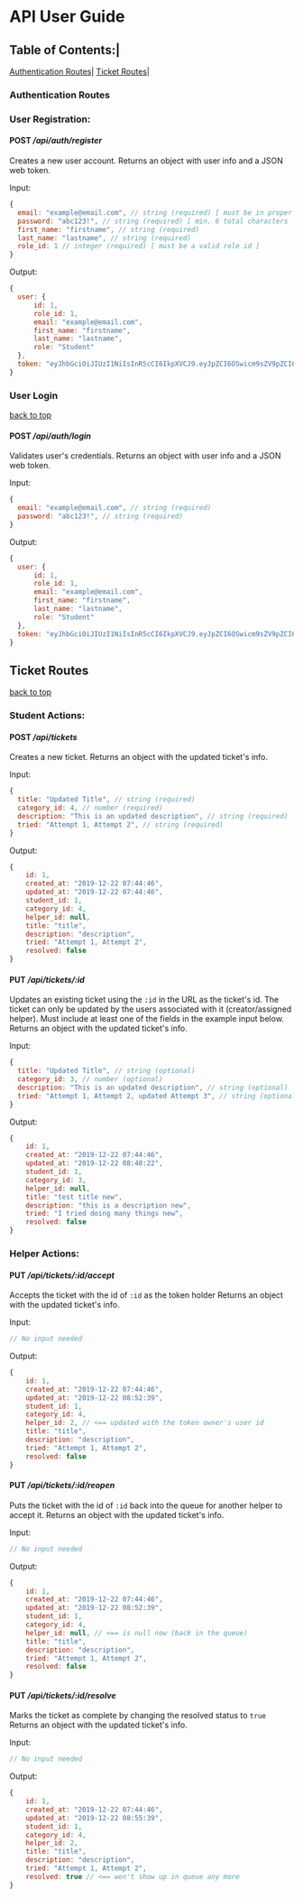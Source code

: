 # **API User Guide**

**Table of Contents:**|
---------
[Authentication Routes](#Authentication-Routes)|
[Ticket Routes](#Ticket-Routes)|

### **Authentication Routes**

###  **User Registration**:

#### POST */api/auth/register*

Creates a new user account.
Returns an object with user info and a JSON web token.

Input:
```javascript
{
  email: "example@email.com", // string (required) [ must be in proper email format ]
  password: "abc123!", // string (required) [ min. 6 total characters | min. 1 special character | min. 1 digit ]
  first_name: "firstname", // string (required)
  last_name: "lastname", // string (required)
  role_id: 1 // integer (required) [ must be a valid role id ]
}
```
Output:

```javascript
{
  user: {
      id: 1,
      role_id: 1,
      email: "example@email.com",
      first_name: "firstname",
      last_name: "lastname",
      role: "Student"
  },
  token: "eyJhbGciOiJIUzI1NiIsInR5cCI6IkpXVCJ9.eyJpZCI6OSwicm9sZV9pZCI6MSwiaWF0IjoxNTc3MTY1MDY3LCJleHAiOjE1NzcxNjg2Njd9.pg1rqfKM5BxyLssMVyL8xrCW9BjKZhmqIrODlZp16Kk"
}
```

### **User Login** 
[back to top](#api-user-guide)
#### POST */api/auth/login*

Validates user's credentials.
Returns an object with user info and a JSON web token.

Input:
```javascript
{
  email: "example@email.com", // string (required)
  password: "abc123!", // string (required)
}
```

Output:
```javascript
{
  user: {
      id: 1,
      role_id: 1,
      email: "example@email.com",
      first_name: "firstname",
      last_name: "lastname",
      role: "Student"
  },
  token: "eyJhbGciOiJIUzI1NiIsInR5cCI6IkpXVCJ9.eyJpZCI6OSwicm9sZV9pZCI6MSwiaWF0IjoxNTc3MTY1MDY3LCJleHAiOjE1NzcxNjg2Njd9.pg1rqfKM5BxyLssMVyL8xrCW9BjKZhmqIrODlZp16Kk"
}
```
## **Ticket Routes**
[back to top](#api-user-guide)

### **Student Actions**:

#### POST */api/tickets*

Creates a new ticket.
Returns an object with the updated ticket's info.

Input:
```javascript
{
  title: "Updated Title", // string (required)
  category_id: 4, // number (required)
  description: "This is an updated description", // string (required)
  tried: "Attempt 1, Attempt 2", // string (required)
}
```
Output:
```javascript
{
    id: 1,
    created_at: "2019-12-22 07:44:46",
    updated_at: "2019-12-22 07:44:46",
    student_id: 1,
    category_id: 4,
    helper_id: null,
    title: "title",
    description: "description",
    tried: "Attempt 1, Attempt 2",
    resolved: false
}
```

#### PUT */api/tickets/:id*

Updates an existing ticket using the `:id` in the URL as the ticket's id.
The ticket can only be updated by the users associated with it (creator/assigned helper).
Must include at least one of the fields in the example input below.
Returns an object with the updated ticket's info.

Input:
```javascript
{
  title: "Updated Title", // string (optional)
  category_id: 3, // number (optional)
  description: "This is an updated description", // string (optional)
  tried: "Attempt 1, Attempt 2, updated Attempt 3", // string (optional)
}
```
Output:
```javascript
{
    id: 1,
    created_at: "2019-12-22 07:44:46",
    updated_at: "2019-12-22 08:40:22",
    student_id: 1,
    category_id: 3,
    helper_id: null,
    title: "test title new",
    description: "this is a description new",
    tried: "I tried doing many things new",
    resolved: false
}
```

### **Helper Actions**:

#### PUT */api/tickets/:id/accept*

Accepts the ticket with the id of `:id` as the token holder
Returns an object with the updated ticket's info.

Input:
```javascript
// No input needed
```
Output:
```javascript
{
    id: 1,
    created_at: "2019-12-22 07:44:46",
    updated_at: "2019-12-22 08:52:39",
    student_id: 1,
    category_id: 4,
    helper_id: 2, // <== updated with the token owner's user id
    title: "title",
    description: "description",
    tried: "Attempt 1, Attempt 2",
    resolved: false
}
```

#### PUT */api/tickets/:id/reopen*

Puts the ticket with the id of `:id` back into the queue for another helper to accept it.
Returns an object with the updated ticket's info.

Input:
```javascript
// No input needed
```
Output:
```javascript
{
    id: 1,
    created_at: "2019-12-22 07:44:46",
    updated_at: "2019-12-22 08:52:39",
    student_id: 1,
    category_id: 4,
    helper_id: null, // <== is null now (back in the queue)
    title: "title",
    description: "description",
    tried: "Attempt 1, Attempt 2",
    resolved: false
}
```

#### PUT */api/tickets/:id/resolve*

Marks the ticket as complete by changing the resolved status to `true`
Returns an object with the updated ticket's info.

Input:
```javascript
// No input needed
```
Output:
```javascript
{
    id: 1,
    created_at: "2019-12-22 07:44:46",
    updated_at: "2019-12-22 08:55:39",
    student_id: 1,
    category_id: 4,
    helper_id: 2, 
    title: "title",
    description: "description",
    tried: "Attempt 1, Attempt 2",
    resolved: true // <== won't show up in queue any more
}
```